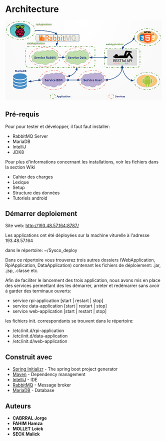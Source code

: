 # Architecture

[<img src="architecture.PNG" width="500">](architecture.PNG)

## Pré-requis

Pour pour tester et développer, il faut faut installer:
 
 * RabbitMQ Server
 * MariaDB
 * IntelliJ
 * JDK8
 
Pour plus d'informations concernant les installations, voir les fichiers dans la section Wiki

* Cahier des charges
* Lexique
* Setup
* Structure des données
* Tutoriels android



## Démarrer deploiement

Site web: http://193.48.57.164:8787/

Les applications ont été déployées sur la machine viturelle à l'adresse 193.48.57.164

dans le répertoire: ~/Sysco_deploy

Dans ce répertoire vous trouverez trois autres dossiers (WebApplication, RpiApplication, DataApplication) contenant les fichiers de déploiement: .jar, .jsp, .classe etc.

Afin de faciliter le lancement des trois application, nous avons mis en place des services permettant des les démarrer, arreter et redémarrer 
sans avoir à garder des terminaux ouverts:

* service   rpi-application   [start | restart | stop]
* service   data-application  [start | restart | stop]
* service    web-application   [start | restart | stop]

les fichiers init. correspondants se trouvent dans le répertoire: 

* /etc/init.d/rpi-application
* /etc/init.d/data-application
* /etc/init.d/web-application



## Construit avec

* [Spring Initializr](rhttps://start.spring.io) - The spring boot project generator
* [Maven](https://maven.apache.org/) - Dependency management
* [IntelliJ](https://rometools.github.io/rome/) - IDE
* [RabbitMQ](https://www.rabbitmq.com/) - Message broker
* [MariaDB](https://mariadb.org/) - Database

## Auteurs

* **CABRRAL Jorge**
* **FAHIM Hamza**
* **MOLLET Loïck**
* **SECK Malick**

